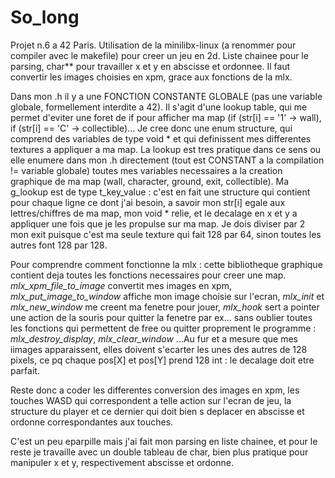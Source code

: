 # So_long

Projet n.6 a 42 Paris.
Utilisation de la minilibx-linux (a renommer pour compiler avec le makefile) pour creer un jeu en 2d.
Liste chainee pour le parsing, char** pour travailler x et y en abscisse et ordonnee. 
Il faut convertir les images choisies en xpm, grace aux fonctions de la mlx.  

Dans mon .h il y a une FONCTION CONSTANTE GLOBALE (pas une variable globale, formellement interdite a 42). Il s'agit d'une lookup table, qui me permet d'eviter une foret de if pour afficher ma map (if (str[i] == '1' -> wall), if (str[i] == 'C' -> collectible)... Je cree donc une enum structure, qui comprend des variables de type void * et qui definissent mes differentes textures a appliquer a ma map. La lookup est tres pratique dans ce sens ou elle enumere dans mon .h directement (tout est CONSTANT a la compilation != variable globale) toutes mes variables necessaires a la creation graphique de ma map (wall, character, ground, exit, collectible). Ma g_lookup est de type t_key_value : c'est en fait une structure qui contient pour chaque ligne ce dont j'ai besoin, a savoir mon str[i] egale aux lettres/chiffres de ma map, mon void * relie, et le decalage en x et y a appliquer une fois que je les propulse sur ma map. Je dois diviser par 2 mon exit puisque c'est ma seule texture qui fait 128 par 64, sinon toutes les autres font 128 par 128.

Pour comprendre comment fonctionne la mlx : cette bibliotheque graphique contient deja toutes les fonctions necessaires pour creer une map. *mlx_xpm_file_to_image* convertit mes images en xpm, *mlx_put_image_to_window* affiche mon image choisie sur l'ecran, *mlx_init* et *mlx_new_window* me creent ma fenetre pour jouer, *mlx_hook* sert a pointer une action de la souris pour quitter la fenetre par ex... sans oublier toutes les fonctions qui permettent de free ou quitter proprement le programme : *mlx_destroy_display*, *mlx_clear_window* ...Au fur et a mesure que mes iimages apparaissent, elles doivent s'ecarter les unes des autres de 128 pixels, ce pq chaque pos[X] et pos[Y] prend 128 int : le decalage doit etre parfait. 

Reste donc a coder les differentes conversion des images en xpm, les touches WASD qui correspondent a telle action sur l'ecran de jeu, la structure du player et ce dernier qui doit bien s deplacer en abscisse et ordonne correspondantes aux touches.

C'est un peu eparpille mais j'ai fait mon parsing en liste chainee, et pour le reste je travaille avec un double tableau de char, bien plus pratique pour manipuler x et y, respectivement abscisse et ordonne.
